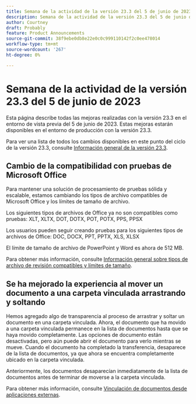 ```yaml
---
title: Semana de la actividad de la versión 23.3 del 5 de junio de 2023
description: Semana de la actividad de la versión 23.3 del 5 de junio de 2023
author: Courtney
draft: Probably
feature: Product Announcements
source-git-commit: 38f9ebe0db8e22e0c0c999110142f2c0ee478014
workflow-type: tm+mt
source-wordcount: '267'
ht-degree: 0%

---
```


# Semana de la actividad de la versión 23.3 del 5 de junio de 2023

Esta página describe todas las mejoras realizadas con la versión 23.3 en el entorno de vista previa del 5 de junio de 2023. Estas mejoras estarán disponibles en el entorno de producción con la versión 23.3.

Para ver una lista de todos los cambios disponibles en este punto del ciclo de la versión 23.3, consulte [Información general de la versión 23.3](/help/quicksilver/product-announcements/product-releases/23.3-release-activity/23-3-release-overview.md).

## Cambio de la compatibilidad con pruebas de Microsoft Office

Para mantener una solución de procesamiento de pruebas sólida y escalable, estamos cambiando los tipos de archivo compatibles de Microsoft Office y los límites de tamaño de archivo.

Los siguientes tipos de archivos de Office ya no son compatibles como pruebas: XLT, XLTX, DOT, DOTX, POT, POTX, PPS, PPSX

Los usuarios pueden seguir creando pruebas para los siguientes tipos de archivos de Office: DOC, DOCX, PPT, PPTX, XLS, XLSX

El límite de tamaño de archivo de PowerPoint y Word es ahora de 512 MB.

Para obtener más información, consulte [Información general sobre tipos de archivo de revisión compatibles y límites de tamaño](/help/quicksilver/review-and-approve-work/proofing/proofing-overview/supported-proofing-file-types.md).

## Se ha mejorado la experiencia al mover un documento a una carpeta vinculada arrastrando y soltando

Hemos agregado algo de transparencia al proceso de arrastrar y soltar un documento en una carpeta vinculada. Ahora, el documento que ha movido a una carpeta vinculada permanece en la lista de documentos hasta que se haya movido completamente. Las opciones de documento están desactivadas, pero aún puede abrir el documento para verlo mientras se mueve. Cuando el documento ha completado la transferencia, desaparece de la lista de documentos, ya que ahora se encuentra completamente ubicado en la carpeta vinculada.

Anteriormente, los documentos desaparecían inmediatamente de la lista de documentos antes de terminar de moverse a la carpeta vinculada.

Para obtener más información, consulte [Vinculación de documentos desde aplicaciones externas](/help/quicksilver/documents/adding-documents-to-workfront/link-documents-from-external-apps.md).



<!-- HTML you might need

Video link

[View a video demonstration of this feature](ADD URL){target=_blank}

Off-cycle note for weekly pages

>[!NOTE]
>
>Preview release: February 9, 2023; Planned Production release: February 23, 2023



-->